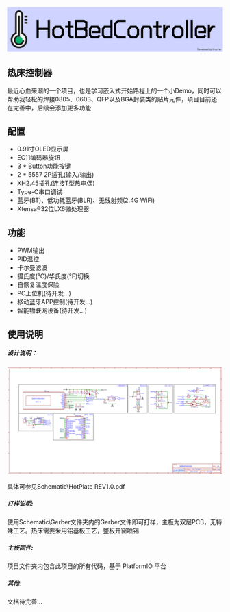 ![Cover](Image/Cover.png)

## 热床控制器

最近心血来潮的一个项目，也是学习嵌入式开始路程上的一个小Demo，同时可以帮助我轻松的焊接0805、0603、QFP以及BGA封装类的贴片元件，项目目前还在完善中，后续会添加更多功能

## 配置

- 0.91寸OLED显示屏
- EC11编码器旋钮
- 3 * Button功能按键
- 2 * 5557 2P插孔(输入/输出)
- XH2.45插孔(连接T型热电偶)
- Type-C串口调试
- 蓝牙(BT)、低功耗蓝牙(BLR)、无线射频(2.4G WiFi)
- Xtensa®32位LX6微处理器

## 功能

- PWM输出
- PID温控
- 卡尔曼滤波
- 摄氏度(℃)/华氏度(℉)切换
- 自恢复温度保险
- PC上位机(待开发...)
- 移动蓝牙APP控制(待开发...)
- 智能物联网设备(待开发...)

## 使用说明

##### 设计说明：

![Schematic](Image/Schematic.png)

具体可参见Schematic\HotPlate REV1.0.pdf

##### 打样说明:

使用Schematic\Gerber文件夹内的Gerber文件即可打样，主板为双层PCB，无特殊工艺。热床需要采用铝基板工艺，整板开窗喷锡

##### 主板固件:

项目文件夹内包含此项目的所有代码，基于 PlatformIO 平台

##### 其他:

文档待完善...
